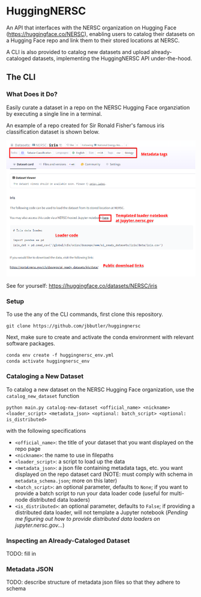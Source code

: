 # HuggingNERSC

An API that interfaces with the NERSC organization on Hugging Face (https://huggingface.co/NERSC), enabling users to catalog their datasets on a Hugging Face repo and link them to their stored locations at NERSC.

A CLI is also provided to catalog new datasets and upload already-cataloged datasets, implementing the HuggingNERSC API under-the-hood.

## The CLI

### What Does it Do?

Easily curate a dataset in a repo on the NERSC Hugging Face organziation by executing a single line in a terminal. 

An example of a repo created for Sir Ronald Fisher's famous iris classification dataset is shown below.

![Example of iris classification dataset repo.](images/iris_example_annotated.png)

See for yourself: https://huggingface.co/datasets/NERSC/iris

### Setup
To use the any of the CLI commands, first clone this repository.
```
git clone https://github.com/jbbutler/huggingnersc
```

Next, make sure to create and activate the conda environment with relevant software packages.
```
conda env create -f huggingnersc_env.yml
conda activate huggingnersc_env
```

### Cataloging a New Dataset
To catalog a new dataset on the NERSC Hugging Face organization, use the `catalog_new_dataset` function
```
python main.py catalog-new-dataset <official_name> <nickname> <loader_script> <metadata_json> <optional: batch_script> <optional: is_distributed>
```
with the following specifications
+ `<official_name>`: the title of your dataset that you want displayed on the repo page
+ `<nickname>`: the name to use in filepaths
+ `<loader_script>`: a script to load up the data
+ `<metadata_json>`: a json file containing metadata tags, etc. you want displayed on the repo dataset card (NOTE: must comply with schema in `metadata_schema.json`; more on this later)
+ `<batch_script>`: an optional parameter, defaults to `None`; if you want to provide a batch script to run your data loader code (useful for multi-node distributed data loaders)
+ `<is_distributed>`: an optional parameter, defaults to `False`; if providing a distributed data loader, will not template a Jupyter notebook (*Pending me figuring out how to provide distributed data loaders on jupyter.nersc.gov...*)

### Inspecting an Already-Cataloged Dataset

TODO: fill in

### Metadata JSON

TODO: describe structure of metadata json files so that they adhere to schema
